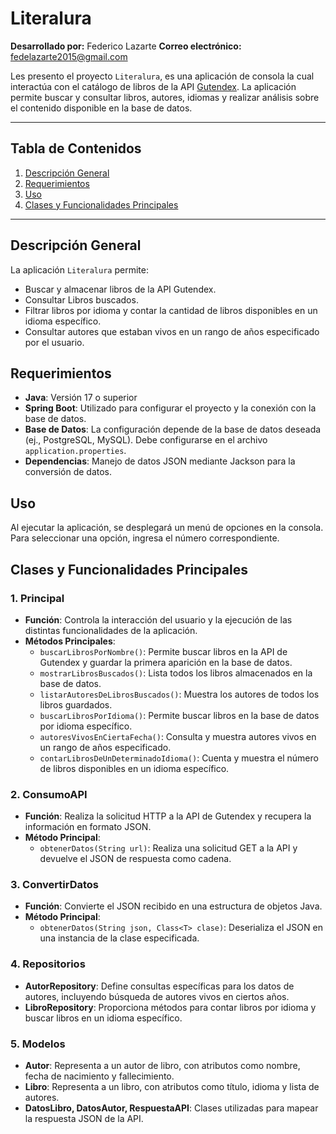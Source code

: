 # Literalura

**Desarrollado por:** Federico Lazarte
**Correo electrónico:** fedelazarte2015@gmail.com

Les presento el proyecto `Literalura`, es una aplicación de consola la cual interactúa con el catálogo de libros de la API [Gutendex](https://gutendex.com/). La aplicación permite buscar y consultar libros, autores,
idiomas y realizar análisis sobre el contenido disponible en la base de datos.

---

## Tabla de Contenidos

1. [Descripción General](#descripción-general)
2. [Requerimientos](#requerimientos)
3. [Uso](#uso)
4. [Clases y Funcionalidades Principales](#clases-y-funcionalidades-principales)

---

## Descripción General

La aplicación `Literalura` permite:
- Buscar y almacenar libros de la API Gutendex.
- Consultar Libros buscados.
- Filtrar libros por idioma y contar la cantidad de libros disponibles en un idioma específico.
- Consultar autores que estaban vivos en un rango de años especificado por el usuario.

## Requerimientos

- **Java**: Versión 17 o superior
- **Spring Boot**: Utilizado para configurar el proyecto y la conexión con la base de datos.
- **Base de Datos**: La configuración depende de la base de datos deseada (ej., PostgreSQL, MySQL). Debe configurarse en el archivo `application.properties`.
- **Dependencias**: Manejo de datos JSON mediante Jackson para la conversión de datos.

## Uso

Al ejecutar la aplicación, se desplegará un menú de opciones en la consola. Para seleccionar una opción, ingresa el número correspondiente.

## Clases y Funcionalidades Principales

### 1. **Principal**
   - **Función**: Controla la interacción del usuario y la ejecución de las distintas funcionalidades de la aplicación.
   - **Métodos Principales**:
     - `buscarLibrosPorNombre()`: Permite buscar libros en la API de Gutendex y guardar la primera aparición en la base de datos.
     - `mostrarLibrosBuscados()`: Lista todos los libros almacenados en la base de datos.
     - `listarAutoresDeLibrosBuscados()`: Muestra los autores de todos los libros guardados.
     - `buscarLibrosPorIdioma()`: Permite buscar libros en la base de datos por idioma específico.
     - `autoresVivosEnCiertaFecha()`: Consulta y muestra autores vivos en un rango de años especificado.
     - `contarLibrosDeUnDeterminadoIdioma()`: Cuenta y muestra el número de libros disponibles en un idioma específico.

### 2. **ConsumoAPI**
   - **Función**: Realiza la solicitud HTTP a la API de Gutendex y recupera la información en formato JSON.
   - **Método Principal**:
     - `obtenerDatos(String url)`: Realiza una solicitud GET a la API y devuelve el JSON de respuesta como cadena.

### 3. **ConvertirDatos**
   - **Función**: Convierte el JSON recibido en una estructura de objetos Java.
   - **Método Principal**:
     - `obtenerDatos(String json, Class<T> clase)`: Deserializa el JSON en una instancia de la clase especificada.

### 4. **Repositorios**
   - **AutorRepository**: Define consultas específicas para los datos de autores, incluyendo búsqueda de autores vivos en ciertos años.
   - **LibroRepository**: Proporciona métodos para contar libros por idioma y buscar libros en un idioma específico.

### 5. **Modelos**
   - **Autor**: Representa a un autor de libro, con atributos como nombre, fecha de nacimiento y fallecimiento.
   - **Libro**: Representa a un libro, con atributos como título, idioma y lista de autores.
   - **DatosLibro, DatosAutor, RespuestaAPI**: Clases utilizadas para mapear la respuesta JSON de la API.
